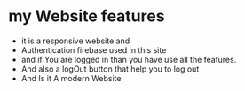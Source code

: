 # my Website features
  * it is a responsive website and 
  * Authentication firebase used in this site
  * and if You are logged in than you have use all the features.
  * And also a logOut button that help you to log out 
  * And Is it A modern Website
